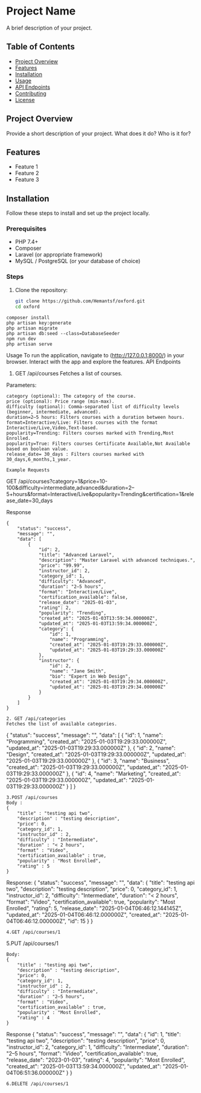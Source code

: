# Project Name

A brief description of your project.

## Table of Contents
- [Project Overview](#project-overview)
- [Features](#features)
- [Installation](#installation)
- [Usage](#usage)
- [API Endpoints](#api-endpoints)
- [Contributing](#contributing)
- [License](#license)

## Project Overview

Provide a short description of your project. What does it do? Who is it for? 

## Features

- Feature 1
- Feature 2
- Feature 3

## Installation

Follow these steps to install and set up the project locally.

### Prerequisites

- PHP 7.4+
- Composer
- Laravel (or appropriate framework)
- MySQL / PostgreSQL (or your database of choice)

### Steps

1. Clone the repository:
   ```bash
   git clone https://github.com/Hemantsf/oxford.git
   cd oxford

```
composer install
php artisan key:generate
php artisan migrate
php artisan db:seed --class=DatabaseSeeder
npm run dev
php artisan serve

```
Usage
To run the application, navigate to (http://127.0.0.1:8000/) in your browser.
Interact with the app and explore the features.
API Endpoints
1. GET /api/courses
Fetches a list of courses.

Parameters:
```
category (optional): The category of the course.
price (optional): Price range (min-max).
difficulty (optional): Comma-separated list of difficulty levels (beginner, intermediate, advanced).
duration=2–5 hours: Filters courses with a duration between hours.
format=Interactive/Live: Filters courses with the format Interactive/Live,Video,Text-based.
popularity=Trending: Filters courses marked with Trending,Most Enrolled.
popularity=True: Filters courses Certificate Available,Not Available based on boolean value.
release_date= 30_days : Filters courses marked with 30_days,6_months,1_year.

Example Requests
```
GET /api/courses?category=1&price=10-100&difficulty=intermediate,advanced&duration=2–5+hours&format=Interactive/Live&popularity=Trending&certification=1&release_date=30_days


Response
```
{
    "status": "success",
    "message": "",
    "data": [
        {
            "id": 2,
            "title": "Advanced Laravel",
            "description": "Master Laravel with advanced techniques.",
            "price": "99.99",
            "instructor_id": 2,
            "category_id": 1,
            "difficulty": "Advanced",
            "duration": "2–5 hours",
            "format": "Interactive/Live",
            "certification_available": false,
            "release_date": "2025-01-03",
            "rating": 2,
            "popularity": "Trending",
            "created_at": "2025-01-03T13:59:34.000000Z",
            "updated_at": "2025-01-03T13:59:34.000000Z",
            "category": {
                "id": 1,
                "name": "Programming",
                "created_at": "2025-01-03T19:29:33.000000Z",
                "updated_at": "2025-01-03T19:29:33.000000Z"
            },
            "instructor": {
                "id": 2,
                "name": "Jane Smith",
                "bio": "Expert in Web Design",
                "created_at": "2025-01-03T19:29:34.000000Z",
                "updated_at": "2025-01-03T19:29:34.000000Z"
            }
        }
    ]
}

2. GET /api/categories
Fetches the list of available categories.

```
{
    "status": "success",
    "message": "",
    "data": [
        {
            "id": 1,
            "name": "Programming",
            "created_at": "2025-01-03T19:29:33.000000Z",
            "updated_at": "2025-01-03T19:29:33.000000Z"
        },
        {
            "id": 2,
            "name": "Design",
            "created_at": "2025-01-03T19:29:33.000000Z",
            "updated_at": "2025-01-03T19:29:33.000000Z"
        },
        {
            "id": 3,
            "name": "Business",
            "created_at": "2025-01-03T19:29:33.000000Z",
            "updated_at": "2025-01-03T19:29:33.000000Z"
        },
        {
            "id": 4,
            "name": "Marketing",
            "created_at": "2025-01-03T19:29:33.000000Z",
            "updated_at": "2025-01-03T19:29:33.000000Z"
        }
    ]
}

```
3.POST /api/courses
Body : 
{
    "title" : "testing api two",
    "description" : "testing description",
    "price": 0,
    "category_id": 1,
    "instructor_id" : 2,
    "difficulty" : "Intermediate",
    "duration" : "< 2 hours",
    "format" : "Video",
    "certification_available" : true,
    "popularity" : "Most Enrolled",
    "rating" : 5
}

```
Response: 
{
    "status": "success",
    "message": "",
    "data": {
        "title": "testing api two",
        "description": "testing description",
        "price": 0,
        "category_id": 1,
        "instructor_id": 2,
        "difficulty": "Intermediate",
        "duration": "< 2 hours",
        "format": "Video",
        "certification_available": true,
        "popularity": "Most Enrolled",
        "rating": 5,
        "release_date": "2025-01-04T06:46:12.144145Z",
        "updated_at": "2025-01-04T06:46:12.000000Z",
        "created_at": "2025-01-04T06:46:12.000000Z",
        "id": 15
    }
}

```
4.GET /api/courses/1

```
5.PUT /api/courses/1

```
Body: 
{
    "title" : "testing api two",
    "description" : "testing description",
    "price": 0,
    "category_id": 1,
    "instructor_id" : 2,
    "difficulty" : "Intermediate",
    "duration" : "2–5 hours",
    "format" : "Video",
    "certification_available" : true,
    "popularity" : "Most Enrolled",
    "rating" : 4
}

```
Response
{
    "status": "success",
    "message": "",
    "data": {
        "id": 1,
        "title": "testing api two",
        "description": "testing description",
        "price": 0,
        "instructor_id": 2,
        "category_id": 1,
        "difficulty": "Intermediate",
        "duration": "2–5 hours",
        "format": "Video",
        "certification_available": true,
        "release_date": "2023-01-03",
        "rating": 4,
        "popularity": "Most Enrolled",
        "created_at": "2025-01-03T13:59:34.000000Z",
        "updated_at": "2025-01-04T06:51:36.000000Z"
    }
}

```
6.DELETE /api/courses/1


